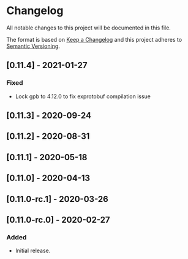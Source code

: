 # Changelog
All notable changes to this project will be documented in this file.

The format is based on [Keep a Changelog](http://keepachangelog.com/en/1.0.0/)
and this project adheres to [Semantic Versioning](http://semver.org/spec/v2.0.0.html).

## [0.11.4] - 2021-01-27
### Fixed
- Lock gpb to 4.12.0 to fix exprotobuf compilation issue

## [0.11.3] - 2020-09-24

## [0.11.2] - 2020-08-31

## [0.11.1] - 2020-05-18

## [0.11.0] - 2020-04-13

## [0.11.0-rc.1] - 2020-03-26

## [0.11.0-rc.0] - 2020-02-27
### Added
- Initial release.
